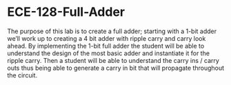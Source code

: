 # ECE-128-Full-Adder
The purpose of this lab is to create a full adder; starting with a 1-bit adder we’ll work up to creating a 4 bit adder with ripple carry and carry look ahead. By implementing the 1-bit full adder the student will be able to understand the design of the most basic adder and instantiate it for the ripple carry. Then a student will be able to understand the carry ins / carry outs thus being able to generate a carry in bit that will propagate throughout the circuit.
